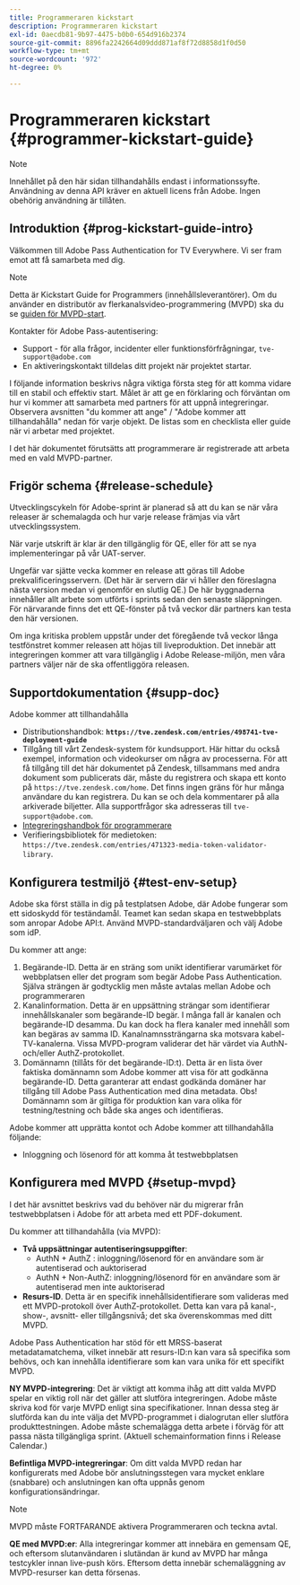 ```yaml
---
title: Programmeraren kickstart
description: Programmeraren kickstart
exl-id: 0aecdb81-9b97-4475-b0b0-654d916b2374
source-git-commit: 8896fa2242664d09ddd871af8f72d8858d1f0d50
workflow-type: tm+mt
source-wordcount: '972'
ht-degree: 0%

---
```


# Programmeraren kickstart {#programmer-kickstart-guide}

>[!NOTE]
>
>Innehållet på den här sidan tillhandahålls endast i informationssyfte. Användning av denna API kräver en aktuell licens från Adobe. Ingen obehörig användning är tillåten.

## Introduktion {#prog-kickstart-guide-intro}

Välkommen till Adobe Pass Authentication for TV Everywhere. Vi ser fram emot att få samarbeta med dig.

>[!NOTE]
>
>Detta är Kickstart Guide for Programmers (innehållsleverantörer). Om du använder en distributör av flerkanalsvideo-programmering (MVPD) ska du se [guiden för MVPD-start](/help/authentication/mvpd-kickstart-guide.md).


Kontakter för Adobe Pass-autentisering:

* Support - för alla frågor, incidenter eller funktionsförfrågningar, `tve-support@adobe.com`
* En aktiveringskontakt tilldelas ditt projekt när projektet startar.

I följande information beskrivs några viktiga första steg för att komma vidare till en stabil och effektiv start. Målet är att ge en förklaring och förväntan om hur vi kommer att samarbeta med partners för att uppnå integreringar. Observera avsnitten &quot;du kommer att ange&quot; / &quot;Adobe kommer att tillhandahålla&quot; nedan för varje objekt. De listas som en checklista eller guide när vi arbetar med projektet.

I det här dokumentet förutsätts att programmerare är registrerade att arbeta med en vald MVPD-partner.

## Frigör schema {#release-schedule}

Utvecklingscykeln för Adobe-sprint är planerad så att du kan se när våra releaser är schemalagda och hur varje release främjas via vårt utvecklingssystem.

När varje utskrift är klar är den tillgänglig för QE, eller för att se nya implementeringar på vår UAT-server.

Ungefär var sjätte vecka kommer en release att göras till Adobe prekvalificeringsservern. (Det här är servern där vi håller den föreslagna nästa version medan vi genomför en slutlig QE.) De här byggnaderna innehåller allt arbete som utförts i sprints sedan den senaste släppningen. För närvarande finns det ett QE-fönster på två veckor där partners kan testa den här versionen.

Om inga kritiska problem uppstår under det föregående två veckor långa testfönstret kommer releasen att höjas till liveproduktion. Det innebär att integreringen kommer att vara tillgänglig i Adobe Release-miljön, men våra partners väljer när de ska offentliggöra releasen.

<!--For the latest release schedule information, see the Release Calendar.-->

## Supportdokumentation {#supp-doc}

Adobe kommer att tillhandahålla

* Distributionshandbok: **`https://tve.zendesk.com/entries/498741-tve-deployment-guide`**
* Tillgång till vårt Zendesk-system för kundsupport. Här hittar du också exempel, information och videokurser om några av processerna. För att få tillgång till det här dokumentet på Zendesk, tillsammans med andra dokument som publicerats där, måste du registrera och skapa ett konto på `https://tve.zendesk.com/home`. Det finns ingen gräns för hur många användare du kan registrera.  Du kan se och dela kommentarer på alla arkiverade biljetter. Alla supportfrågor ska adresseras till `tve-support@adobe.com`.
* [Integreringshandbok för programmerare](/help/authentication/programmer-integration-guide-overview.md)
* Verifieringsbibliotek för medietoken: `https://tve.zendesk.com/entries/471323-media-token-validator-library`.

## Konfigurera testmiljö {#test-env-setup}

Adobe ska först ställa in dig på testplatsen Adobe, där Adobe fungerar som ett sidoskydd för teständamål. Teamet kan sedan skapa en testwebbplats som anropar Adobe API:t. Använd MVPD-standardväljaren och välj Adobe som idP.

Du kommer att ange:

1. Begärande-ID. Detta är en sträng som unikt identifierar varumärket för webbplatsen eller det program som begär Adobe Pass Authentication. Själva strängen är godtycklig men måste avtalas mellan Adobe och programmeraren
1. Kanalinformation. Detta är en uppsättning strängar som identifierar innehållskanaler som begärande-ID begär. I många fall är kanalen och begärande-ID desamma. Du kan dock ha flera kanaler med innehåll som kan begäras av samma ID. Kanalnamnssträngarna ska motsvara kabel-TV-kanalerna. Vissa MVPD-program validerar det här värdet via AuthN- och/eller AuthZ-protokollet.
1. Domännamn (tillåts för det begärande-ID:t). Detta är en lista över faktiska domännamn som Adobe kommer att visa för att godkänna begärande-ID. Detta garanterar att endast godkända domäner har tillgång till Adobe Pass Authentication med dina metadata. Obs! Domännamn som är giltiga för produktion kan vara olika för testning/testning och både ska anges och identifieras.

Adobe kommer att upprätta kontot och Adobe kommer att tillhandahålla följande:

* Inloggning och lösenord för att komma åt testwebbplatsen

## Konfigurera med MVPD {#setup-mvpd}

I det här avsnittet beskrivs vad du behöver när du migrerar från testwebbplatsen i Adobe för att arbeta med ett PDF-dokument.

Du kommer att tillhandahålla (via MVPD):

* **Två uppsättningar autentiseringsuppgifter**:
   * AuthN + AuthZ : inloggning/lösenord för en användare som är autentiserad och auktoriserad
   * AuthN + Non-AuthZ: inloggning/lösenord för en användare som är autentiserad men inte auktoriserad
* **Resurs-ID**. Detta är en specifik innehållsidentifierare som valideras med ett MVPD-protokoll över AuthZ-protokollet. Detta kan vara på kanal-, show-, avsnitt- eller tillgångsnivå; det ska överenskommas med ditt MVPD.

Adobe Pass Authentication har stöd för ett MRSS-baserat metadatamatchema, vilket innebär att resurs-ID:n kan vara så specifika som behövs, och kan innehålla identifierare som kan vara unika för ett specifikt MVPD.

**NY MVPD-integrering**: Det är viktigt att komma ihåg att ditt valda MVPD spelar en viktig roll när det gäller att slutföra integreringen. Adobe måste skriva kod för varje MVPD enligt sina specifikationer. Innan dessa steg är slutförda kan du inte välja det MVPD-programmet i dialogrutan eller slutföra produkttestningen. Adobe måste schemalägga detta arbete i förväg för att passa nästa tillgängliga sprint. (Aktuell schemainformation finns i Release Calendar.)

**Befintliga MVPD-integreringar**: Om ditt valda MVPD redan har konfigurerats med Adobe bör anslutningsstegen vara mycket enklare (snabbare) och anslutningen kan ofta uppnås genom konfigurationsändringar.

>[!NOTE]
>
>MVPD måste FORTFARANDE aktivera Programmeraren och teckna avtal.

**QE med MVPD:er**: Alla integreringar kommer att innebära en gemensam QE, och eftersom slutanvändaren i slutändan är kund av MVPD har många testcykler innan live-push körs. Eftersom detta innebär schemaläggning av MVPD-resurser kan detta försenas.

<!--
>[RELATEDINFORMATION]
>[MVPD Kickstart Guide](help\authentication\mvpd-kickstart-guide.md)
-->
